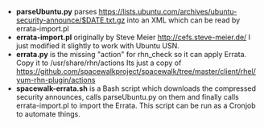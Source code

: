 - **parseUbuntu.py** parses https://lists.ubuntu.com/archives/ubuntu-security-announce/$DATE.txt.gz into an XML which can be read by errata-import.pl
- **errata-import.pl** originally by Steve Meier http://cefs.steve-meier.de/ I just modified it slightly to work with Ubuntu USN.
- **errata.py** is the missing "action" for rhn_check so it can apply Errata. Copy it to /usr/share/rhn/actions 
Its just a copy of https://github.com/spacewalkproject/spacewalk/tree/master/client/rhel/yum-rhn-plugin/actions
- **spacewalk-errata.sh** is a Bash script which downloads the compressed security announces, calls parseUbuntu.py on them and finally calls errata-import.pl to import the Errata. This script can be run as a Cronjob to automate things.